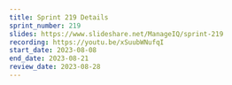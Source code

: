 ```yaml
---
title: Sprint 219 Details
sprint_number: 219
slides: https://www.slideshare.net/ManageIQ/sprint-219
recording: https://youtu.be/xSuubWNufqI
start_date: 2023-08-08
end_date: 2023-08-21
review_date: 2023-08-28
---
```

